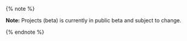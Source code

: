 {% note %}

**Note:** Projects (beta) is currently in public beta and subject to change.

{% endnote %}
